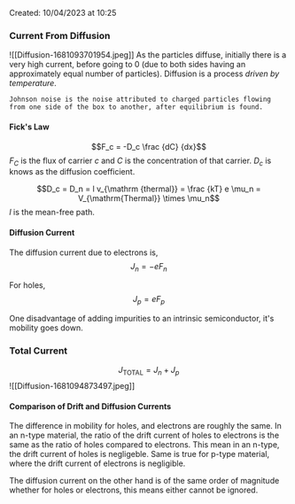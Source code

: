Created: 10/04/2023 at 10:25

### Current From Diffusion
![[Diffusion-1681093701954.jpeg]]
As the particles diffuse, initially there is a very high current, before going to 0 (due to both sides having an approximately equal number of particles). Diffusion is a process *driven by temperature*.

```ad-note
Johnson noise is the noise attributed to charged particles flowing from one side of the box to another, after equilibrium is found.
```

#### Fick's Law
$$F_c = -D_c \frac {dC} {dx}$$
$F_C$ is the flux of carrier $c$ and $C$ is the concentration of that carrier. $D_c$ is knows as the diffusion coefficient.

$$D_c = D_n = l v_{\mathrm {thermal}} = \frac {kT} e \mu_n = V_{\mathrm{Thermal}} \times \mu_n$$
$l$ is the mean-free path.

#### Diffusion Current
The diffusion current due to electrons is,
$$J_n = -eF_n$$

For holes,
$$J_p = eF_p$$

One disadvantage of adding impurities to an intrinsic semiconductor, it's mobility goes down.

### Total Current
$$J_{\mathrm{TOTAL}} = J_n + J_p$$
![[Diffusion-1681094873497.jpeg]]

#### Comparison of Drift and Diffusion Currents
The difference in mobility for holes, and electrons are roughly the same. In an n-type material, the ratio of the drift current of holes to electrons is the same as the ratio of holes compared to electrons.  This mean in an n-type, the drift current of holes is negligeble. Same is true for p-type material, where the drift current of electrons is negligible.

The diffusion current on the other hand is of the same order of magnitude whether for holes or electrons, this means either cannot be ignored.